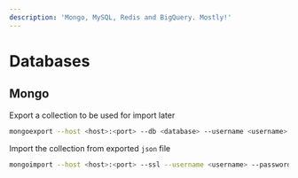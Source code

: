 ```yaml
---
description: 'Mongo, MySQL, Redis and BigQuery. Mostly!'
---
```


# Databases

## Mongo

Export a collection to be used for import later

```bash
mongoexport --host <host>:<port> --db <database> --username <username> --password <password> --collection <collection> --out <collection>.json
```

Import the collection from exported `json` file

```bash
mongoimport --host <host>:<port> --ssl --username <username> --password <password> --authenticationDatabase admin --db <collection> --collection <collection> --type json --file <collection>.json
```

